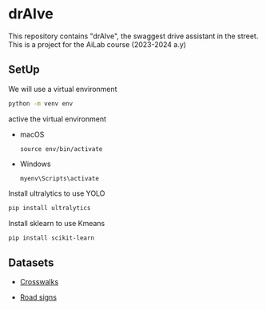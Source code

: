 # drAIve
This repository contains "drAIve", the swaggest drive assistant in the street. This is a project for the AiLab course (2023-2024 a.y)


## SetUp
We will use a virtual environment
```bash
python -m venv env
```
active the virtual environment
- macOS
    ```
    source env/bin/activate
    ```
- Windows
    ```
    myenv\Scripts\activate
    ```
Install ultralytics to use YOLO
```sh
pip install ultralytics
```
Install sklearn to use Kmeans
```sh
pip install scikit-learn
```

## Datasets
- [Crosswalks](https://universe.roboflow.com/lr-tdx/road-mark/browse?queryText=-class%3A%22BUS+LANE%22+-class%3A%22Jeltaya+razmetka%22+-class%3ALiniya+-class%3ALiniya-2+-class%3ALiniya-3+-class%3Anull+-class%3ARomb+-class%3ASLOW+-class%3A%22Strelka+vlevo%22+-class%3A%22Strelka+vpered%22+-class%3A%22Strelka+vpered+%2B+vlevo%22+-class%3A%22Strelka+vpered+%2B+vpravo%22+-class%3A%22Strelka+vpravo%22+-class%3AVelosiped+class%3APerehod&pageSize=50&startingIndex=0&browseQuery=true)

- [Road signs](https://www.kaggle.com/datasets/andrewmvd/road-sign-detection)
